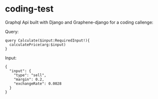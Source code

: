 # coding-test

Graphql Api built with Django and Graphene-django for a coding callenge:

Query:
```
query Calculate($input:RequiredInput!){
  calculatePrice(arg:$input)
}
```


Input:
```
{
  "input": {
    "type": "sell",
    "margin": 0.2,
    "exchangeRate": 0.0028
  }
}
```

